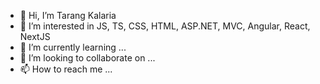 - 👋 Hi, I’m Tarang Kalaria
- 👀 I’m interested in JS, TS, CSS, HTML, ASP.NET, MVC, Angular, React, NextJS
- 🌱 I’m currently learning ...
- 💞️ I’m looking to collaborate on ...
- 📫 How to reach me ...

<!---
tpatel1606/tpatel1606 is a ✨ special ✨ repository because its `README.md` (this file) appears on your GitHub profile.
You can click the Preview link to take a look at your changes.
--->
